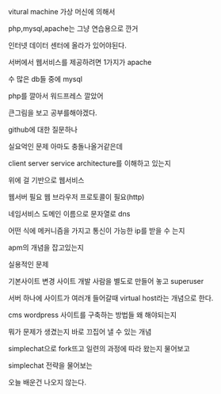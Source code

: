vitural machine 가상 머신에 의해서

php,mysql,apache는 그냥 연습용으로 깐거

인터넷 데이터 센터에 올라가 있어야된다.

서버에서 웹서비스를 제공하려면 1가지가 apache

수 많은 db들 중에 mysql

php를 깔아서 워드프레스 깔았어

큰그림을 보고 공부를해야겠다.

github에 대한 질문하나

실요억인 문제 아마도 충돌나올거같은데

client server service architecture를 이해하고 있는지

위에 걸 기반으로 웹서비스

웹서버 필요 웹 브라우저 프로토콜이 필요(http)

네임서비스 도메인 이름으로 문자열로 dns

어떤 식에 메커니즘을 가지고 통신이 가능한 ip를 받을 수 는지

apm의 개념을 잡고있는지

실용적인 문제

기본사이트 변경 사이트 개발 사람을 별도로 만들어 놓고 superuser

서버 하나에 사이트가 여러개 들어갈때 virtual host라는 개념으로 한다.

cms wordpress 사이트를 구축하는 방법들 왜 해야되는지

뭐가 문제가 생겼는지 바로 끄집어 낼 수 있는 개념

simplechat으로 fork뜨고 일련의 과정에 따라 왔는지 물어보고

simplechat 전략을 물어보는 

오늘 배운건 나오지 않는다.
